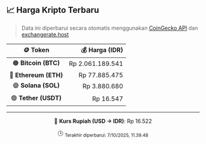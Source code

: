 

<!-- HARGA_KRIPTO -->
## 📈 Harga Kripto Terbaru

> Data ini diperbarui secara otomatis menggunakan [CoinGecko API](https://www.coingecko.com/) dan [exchangerate.host](https://exchangerate.host/)

<div align="center">

| 🪙 Token | 💰 Harga (IDR) |
|:------:|---------------:|
| 🟠 **Bitcoin (BTC)**   | Rp 2.061.189.541 |
| 🔵 **Ethereum (ETH)**  | Rp 77.885.475 |
| 🟣 **Solana (SOL)**    | Rp 3.880.680 |
| 🟢 **Tether (USDT)**   | Rp 16.547 |

---

💱 **Kurs Rupiah (USD → IDR)**: Rp 16.522

🕒 <sub>Terakhir diperbarui: 7/10/2025, 11.39.48</sub>

</div>
<!-- /HARGA_KRIPTO -->